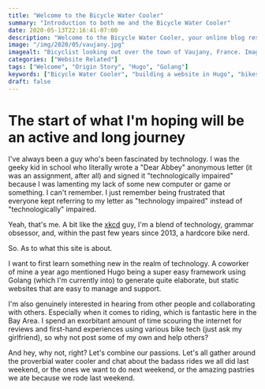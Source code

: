 ```yaml
---
title: "Welcome to the Bicycle Water Cooler"
summary: "Introduction to both me and the Bicycle Water Cooler"
date: 2020-05-13T22:16:41-07:00
description: "Welcome to the Bicycle Water Cooler, your online blog resource for reviews, technology, discussions, and travel ideas for you and your bicycle."
image: "/img/2020/05/vaujany.jpg"
imagealt: "Bicyclist looking out over the town of Vaujany, France. Image contains: France, view, church, clouds, road, cyclist, road signs, houses"
categories: ["Website Related"]
tags: ["Welcome", "Origin Story", "Hugo", "Golang"]
keywords: ["Bicycle Water Cooler", "building a website in Hugo", "bikes are awesome"]
draft: false
---
```

# The start of what I'm hoping will be an active and long journey
I've always been a guy who's been fascinated by technology. I was the geeky kid in school who literally wrote a "Dear Abbey" anonymous letter (it was an assignment, after all) and signed it "technologically impaired" because I was lamenting my lack of some new computer or game or something. I can't remember. I just remember being frustrated that everyone kept referring to my letter as "technology impaired" instead of "technologically" impaired. 

Yeah, that's me. A bit like the [xkcd](http://www.xkcd.com) guy, I'm a blend of technology, grammar obsessor, and, within the past few years since 2013, a hardcore bike nerd.

So. As to what this site is about.

I want to first learn something new in the realm of technology. A coworker of mine a year ago mentioned Hugo being a super easy framework using Golang (which I'm currently into) to generate quite elaborate, but static websites that are easy to manage and support. 

I'm also genuinely interested in hearing from other people and collaborating with others. Especially when it comes to riding, which is fantastic here in the Bay Area. I spend an exorbitant amount of time scouring the internet for reviews and first-hand experiences using various bike tech (just ask my girlfriend), so why not post some of my own and help others?

And hey, why not, right? Let's combine our passions. Let's all gather around the proverbial water cooler and chat about the badass rides we all did last weekend, or the ones we want to do next weekend, or the amazing pastries we ate because we rode last weekend.